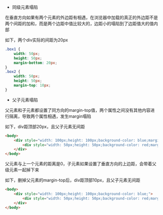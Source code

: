 - 同级元素塌陷

在垂直方向如果有两个元素的外边距有相遇，在浏览器中加载的真正的外边距不是两个间距的加和，而是两个边距中值比较大的，边距小的塌陷到了边距值大的值内部

如下，两个div实际的间距为20px

```css
.box1 {
    width: 50px;
    height: 50px;
    margin-bottom: 20px;
}
.box2 {
    width: 50px;
    height: 50px;
    margin-top: 10px;
}
```

- 父子元素塌陷

父元素和子元素都设置了同方向的margin-top值，两个属性之间没有其他内容进行隔离，导致两个属性相遇，发生margin塌陷

如下，div距顶部20px，且父子元素无间距

```html
<body>
    <div style="width: 100px;height: 100px;background-color: blue;margin-top: 20px;">
        <div style="width: 50px;height: 50px;background-color: red;margin-top: 10px;"></div>
    </div>
</body>
```

父元素与上一个元素的距离是0，子元素如果设置了垂直方向的上边距，会带着父级元素一起掉下来

如下，删掉父元素的margin-top后，div距顶部10px，且父子元素无间距

```html
<body>
    <div style="width: 100px;height: 100px;background-color: blue;">
        <div style="width: 50px;height: 50px;background-color: red;margin-top: 10px;"></div>
    </div>
</body>
```